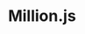 ---
codehost: https://github.com/aidenybai/million
logohandle: milliondev
sort: millionjs
title: Million.js
twitter: https://x.com/milliondotjs
website: https://million.dev/
---